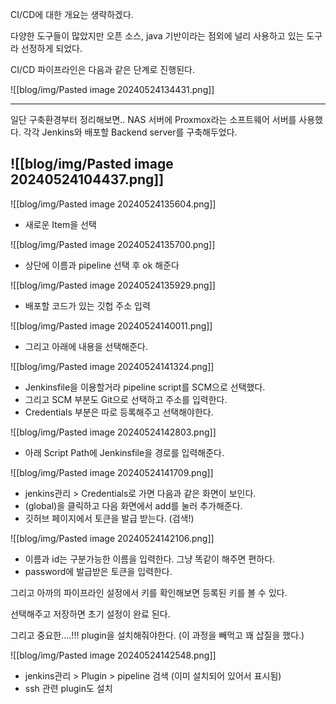 
CI/CD에 대한 개요는 생략하겠다.

다양한 도구들이 많았지만 오픈 소스, java 기반이라는 점외에 널리 사용하고 있는 도구라 선정하게 되었다.


CI/CD 파이프라인은 다음과 같은 단계로 진행된다.

![[blog/img/Pasted image 20240524134431.png]]

--- 

일단 구축환경부터 정리해보면..
NAS 서버에 Proxmox라는 소프트웨어 서버를 사용했다.
각각 Jenkins와 배포할 Backend server를 구축해두었다.

![[blog/img/Pasted image 20240524104437.png]]
---




![[blog/img/Pasted image 20240524135604.png]]
- 새로운 Item을 선택

![[blog/img/Pasted image 20240524135700.png]]
- 상단에 이름과 pipeline 선택 후 ok 해준다

![[blog/img/Pasted image 20240524135929.png]]
- 배포할 코드가 있는 깃헙 주소 입력

![[blog/img/Pasted image 20240524140011.png]]
- 그리고 아래에 내용을 선택해준다.


![[blog/img/Pasted image 20240524141324.png]]
- Jenkinsfile을 이용할거라 pipeline script를 SCM으로 선택했다.
- 그리고 SCM 부분도 Git으로 선택하고 주소를 입력한다.
- Credentials 부분은 따로 등록해주고 선택해야한다.

![[blog/img/Pasted image 20240524142803.png]]
- 아래 Script Path에 Jenkinsfile을 경로를 입력해준다. 


![[blog/img/Pasted image 20240524141709.png]]
- jenkins관리 > Credentials로 가면 다음과 같은 화면이 보인다. 
- (global)을 클릭하고 다음 화면에서 add를 눌러 추가해준다.
- 깃허브 페이지에서 토큰을 발급 받는다. (검색!)

![[blog/img/Pasted image 20240524142106.png]]
- 이름과 id는 구분가능한 이름을 입력한다. 그냥 똑같이 해주면 편하다.
- password에 발급받은 토큰을 입력한다.

그리고 아까의 파이프라인 설정에서 키를 확인해보면 등록된 키를 볼 수 있다.

선택해주고 저장하면 초기 설정이 완료 된다.

그리고 중요한....!!!
plugin을 설치해줘야한다. (이 과정을 빼먹고 꽤 삽질을 했다.)

![[blog/img/Pasted image 20240524142548.png]]
- jenkins관리 > Plugin > pipeline 검색 (이미 설치되어 있어서 표시됨)
- ssh 관련 plugin도 설치
